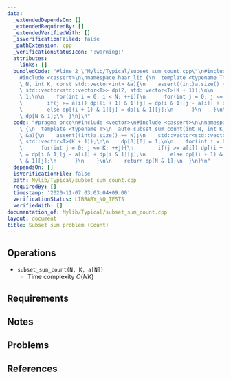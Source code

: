 ```yaml
---
data:
  _extendedDependsOn: []
  _extendedRequiredBy: []
  _extendedVerifiedWith: []
  _isVerificationFailed: false
  _pathExtension: cpp
  _verificationStatusIcon: ':warning:'
  attributes:
    links: []
  bundledCode: "#line 2 \"Mylib/Typical/subset_sum_count.cpp\"\n#include <vector>\n\
    #include <cassert>\n\nnamespace haar_lib {\n  template <typename T>\n  auto subset_sum_count(int\
    \ N, int K, const std::vector<int> &a){\n    assert((int)a.size() == N);\n   \
    \ std::vector<std::vector<T>> dp(2, std::vector<T>(K + 1));\n\n    dp[0][0] =\
    \ 1;\n\n    for(int i = 0; i < N; ++i){\n      for(int j = 0; j <= K; ++j){\n\
    \        if(j >= a[i]) dp[(i + 1) & 1][j] = dp[i & 1][j - a[i]] + dp[i & 1][j];\n\
    \        else dp[(i + 1) & 1][j] = dp[i & 1][j];\n      }\n    }\n\n    return\
    \ dp[N & 1];\n  }\n}\n"
  code: "#pragma once\n#include <vector>\n#include <cassert>\n\nnamespace haar_lib\
    \ {\n  template <typename T>\n  auto subset_sum_count(int N, int K, const std::vector<int>\
    \ &a){\n    assert((int)a.size() == N);\n    std::vector<std::vector<T>> dp(2,\
    \ std::vector<T>(K + 1));\n\n    dp[0][0] = 1;\n\n    for(int i = 0; i < N; ++i){\n\
    \      for(int j = 0; j <= K; ++j){\n        if(j >= a[i]) dp[(i + 1) & 1][j]\
    \ = dp[i & 1][j - a[i]] + dp[i & 1][j];\n        else dp[(i + 1) & 1][j] = dp[i\
    \ & 1][j];\n      }\n    }\n\n    return dp[N & 1];\n  }\n}\n"
  dependsOn: []
  isVerificationFile: false
  path: Mylib/Typical/subset_sum_count.cpp
  requiredBy: []
  timestamp: '2020-11-07 03:03:04+09:00'
  verificationStatus: LIBRARY_NO_TESTS
  verifiedWith: []
documentation_of: Mylib/Typical/subset_sum_count.cpp
layout: document
title: Subset sum problem (Count)
---
```


## Operations

- `subset_sum_count(N, K, a[N])`
	- Time complexity $O(NK)$

## Requirements

## Notes

## Problems

## References

